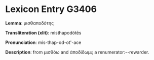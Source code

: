 # Lexicon Entry G3406

**Lemma**: μισθαποδότης

**Transliteration (xlit)**: misthapodótēs

**Pronunciation**: mis-thap-od-ot'-ace

**Description**:
from μισθόω and ἀποδίδωμι; a renumerator:--rewarder.
